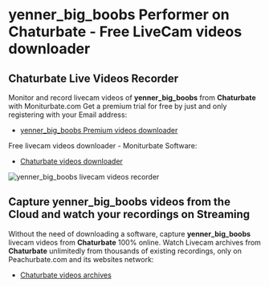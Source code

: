 # yenner_big_boobs Performer on Chaturbate - Free LiveCam videos downloader

## Chaturbate Live Videos Recorder

Monitor and record livecam videos of **yenner_big_boobs** from **Chaturbate** with Moniturbate.com
Get a premium trial for free by just and only registering with your Email address:
* [yenner_big_boobs Premium videos downloader](https://moniturbate.com/request-demo-licence-key.html)

Free livecam videos downloader - Moniturbate Software:
* [Chaturbate videos downloader](https://moniturbate.com/moniturbate-download-software.html)

![yenner_big_boobs livecam videos recorder](https://peachurnet.com/templates/moniturbate-software.png)


## Capture yenner_big_boobs videos from the Cloud and watch your recordings on Streaming

Without the need of downloading a software, capture **yenner_big_boobs** livecam videos from **Chaturbate** 100% online.
Watch Livecam archives from **Chaturbate** unlimitedly from thousands of existing recordings, only on Peachurbate.com and its websites network:
* [Chaturbate videos archives](https://peachurnet.com/)